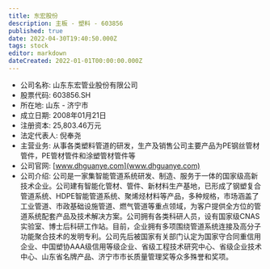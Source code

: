 ```yaml
---
title: 东宏股份
description: 主板 - 塑料 - 603856
published: true
date: 2022-04-30T19:40:50.000Z
tags: stock
editor: markdown
dateCreated: 2022-01-01T00:00:00.000Z
---
```


- 公司名称: 山东东宏管业股份有限公司
- 股票代码: 603856.SH
- 所在地: 山东 - 济宁市
- 成立日期: 2008年01月21日
- 注册资本: 25,803.46万元
- 法定代表人: 倪奉尧
- 主营业务: 从事各类塑料管道的研发，生产及销售公司主要产品为PE钢丝管材管件，PE管材管件和涂塑管材管件等
- 公司官网: [www.dhguanye.com](www.dhguanye.com)
- 公司介绍: 公司是一家集智能管道系统研发、制造、服务于一体的国家级高新技术企业。公司建有智能化管材、管件、新材料生产基地，已形成了钢塑复合管道系统、HDPE智能管道系统、聚烯烃材料等产品，多种规格，市场涵盖了工业管道、市政基础设施管道、燃气管道等重点领域，为客户提供全方位的管道系统配套产品及技术解决方案。公司拥有各类科研人员，设有国家级CNAS实验室、博士后科研工作站。目前，企业拥有多项围绕管道系统连接及高分子功能聚合技术的发明专利。公司先后被国家有关部门认定为国家守合同重信用企业、中国塑协AAA级信用等级企业、省级工程技术研究中心、省级企业技术中心、山东省名牌产品、济宁市市长质量管理奖等众多殊誉和奖项。


